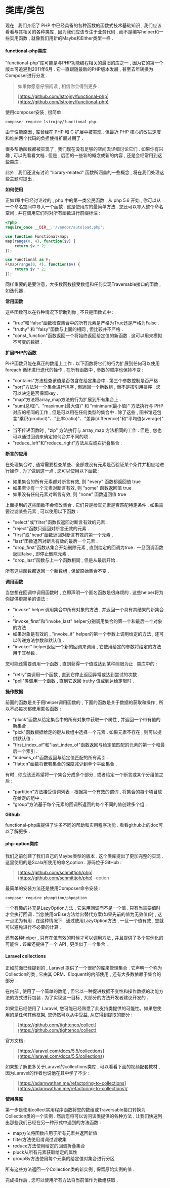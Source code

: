 # 类库/类包

现在 , 我们介绍了 PHP 中已经具备的各种函数的函数式技术基础知识 , 我们应该看看与其相关的各种类库 , 因为我们应该专注于业务代码 , 而不是编写helper和一些实用函数 , 就像我们用新的Maybe和Either类型一样 .

#### functional-php类库

“functional-php”库可能是与PHP功能编程相关的最旧的库之一 , 因为它的第一个版本可追溯到2011年6月 . 它一直跟随最新的PHP版本发展 , 甚至去年转换为Composer进行分发 .

> 如果你愿意仔细阅读 , 相信你会得到更多 .
>
> [https://github.com/lstrojny/functional-php](https://github.com/lstrojny/functional-php)

使用composer安装 , 很简单 :

```
composer require lstrojny/functional-php.
```

由于性能原因 , 库曾经在 PHP 和 C 扩展中被实现 . 但最近 PHP 核心的改进速度和维护两个代码的负担使得扩展过期了 .

很多帮助函数都被实现了 , 我们现在没有足够的空间去详细讨论它们 . 如果你有兴趣 , 可以先看看文档 . 但是 , 后面的一些新的概念或新的内容 , 还是会经常用到这些类库 .

此外 , 我们还没有讨论 "library-related" 函数所涵盖的一些概念 , 将在我们处理这些主题时提出 .

**如何使用**

正如1章中已经讨论过的 , php 中的第一类公民函数 , 从 php 5.6 开始 , 你可以从一个命名空间中导入一个函数 . 这是使用库的最简单方法 . 您还可以导入整个命名空间 , 并在调用它们时对所有函数进行前缀标注 :

```php
<?php
require_once __DIR__.'/vendor/autoload.php';

use function Functional\map;
map(range(0, 4), function($v) {
    return $v * 2;
});

use Functional as F;
F\map(range(0, 4), function($v) {
    return $v * 2;
});
```

同样重要的是要注意，大多数函数接受数组和任何实现Traversable接口的函数 , 如迭代器 .

**常用函数**

这些函数可以在各种情况下帮助到你 , 不只是函数式中 :

* “true”和“false”函数检查集合中的所有元素是严格为True还是严格为False . 
* "truthy" 和 "falsy"函数与上面的相同 , 但比较并不严格 . 
* "const\_function"函数返回一个将始终返回给定值的新函数 . 这可以用来模拟不可变的数据 . 

**扩展PHP的函数**

PHP函数只能在真正的数组上工作 . 以下函数将它们的行为扩展到任何可以使用 foreach 循环进行迭代的操作 . 在所有函数中 , 参数的顺序也保持不变 :

* "contains"方法检查该值是否包含在给定集合中 . 第三个参数控制是否严格 . 
* "sort"方法对一个集合进行排序 , 但返回一个新数组 , 而不是按引用排序 . 您可以决定是否保留key . 
* "map"方法将array\_map方法的行为扩展到所有集合上 . 
* "sum\(总和\)"、"maximum\(最大值\)" 和 "minimum\(最小值\)" 方法执行与 PHP 对应的相同的工作 , 但是可以用在任何类型的集合中 . 除了这些 , 图书馆还包含"乘积\(product\)"、"比率\(ratio\)"、"差异\(difference\)"和"平均值\(average\)" . 
* 当不传递函数时 , "zip" 方法执行与 array\_map 方法相同的工作 . 但是 , 您也可以通过回调来确定如何合并不同的项 . 
* "reduce\_left"和"reduce\_right"方法从左或右折叠集合 . 

**断言的应用**

在处理集合时 , 通常需要检查某些、全部或没有元素是否验证某个条件并相应地进行操作 . 为了做到这一点 , 您可以使用以下函数 :

* 如果集合的所有元素都对断言有效, 则 "every" 函数都返回值 true
* 如果至少有一个元素对断言有效, 则 "some" 函数返回值 true
* 如果没有任何元素对断言有效, 则 "none" 函数返回值 true

上面提到的这些函数不会修改集合 . 它们只是检查元素是否匹配特定条件 . 如果需要过滤某些元素 , 可以使用以下函数 :

* "select"或"filter"函数仅返回对断言有效的元素 . 
* "reject"函数只返回对断言无效的元素 . 
* "first"或"head"函数返回对断言有效的第一个元素 . 
* "last"函数返回对断言有效的最后一个元素 . 
* "drop\_first"函数从集合开始删除元素 , 直到给定的回调为true . 一旦回调函数返回false , 即停止删除元素 . 
* "drop\_last"函数与上一个函数相同 , 但是从最后开始 . 

所有这些函数都返回一个新数组 , 保留原始集合不变 .

**调用函数**

当您想在回调中调用函数时 , 立即声明一个匿名函数是很麻烦的 . 这些helper将为你提供更简单的语法 :

* "invoke" helper调用集合中所有对象的方法 , 并返回一个具有其结果的新集合 . 
* "invoke\_first"和"invoke\_last" helper分别调用集合的第一个和最后一个对象的方法 . 
* 如果对象是有效的 , "invoke\_if" helper的第一个参数上调用给定的方法 , 还可以传递方法参数和默认值 . 
* "invoker" helper返回一个新的回调来调用 , 它使用给定的参数将给定的方法用于其参数 . 

您可能还需要调用一个函数 , 直到获得一个值或达到某种阈限为止 . 类库中的 :

* "retry"类调用一个函数 , 直到它停止返回异常或达到尝试的次数 . 
* "poll"类调用一个函数 , 直到它返回 truthy 值或到达给定限时 . 

**操作数据**

前面的函数是关于用helper调用函数的 , 下面的函数是关于数据的获取和操作 , 所以不必每次都使用匿名函数 :

* "pluck"函数从给定集合中的所有对象中获取一个属性 , 并返回一个带有值的新集合 .
* "pick"函数根据给定的键从数组中选择一个元素 . 如果元素不存在 , 则可以提供默认值 .
* "first\_index\_of"和"last\_index\_of"函数返回与给定值匹配的元素的第一个和最后一个索引 .
* "indexes\_of"函数返回与给定值匹配的所有索引 .
* "flatten"函数将嵌套集合的深度减少到单个平面集合 .

有时 , 你应该还希望将一个集合分成多个部分 , 或者给定一个断言或某个分组值之后 :

* "partition"方法接受谓词列表 - 根据第一个有效的谓词 , 将集合的每个项目放在给定的组中 . 
* "group"方法基于每个元素的回调所返回的每个不同的值创建多个组 . 

**Github**

functional-php库提供了许多不同的帮助和实用程序功能 . 看看github上的doc可以了解更多 .

#### php-option类库

我们之前创建了我们自己的Maybe类型的版本 . 这个类库提出了更加完整的实现 . 这里使用的是Scala所使用的命名option . 源码位于GitHub :

> [https://github.com/schmittjoh/php](https://github.com/schmittjoh/php) -option

最简单的安装方法还是使用Composer命令安装 :

```
composer require phpoption/phpoption
```

一个有趣的补充是LazyOption方法 , 它采用回调而不是一个值 . 只有当需要值时才会执行回调 . 当您使用orElse方法给出替代方案\(如果先前的值为无效值\)时 , 这一点尤为有用 . 在这种情况下 , 通过使用LazyOption方法 , 一旦一个值有效 , 您就可以避免进行不必要的计算 .

还有各种helper , 只有在值有效的时候才可以调用方法 , 并且提供了多个实例化的可能性 . 该库还提供了一个 API , 更类似于一个集合 .

#### Laravel collections

正如前面已经提到的 , Laravel 提供了一个很好的库来管理集合 . 它声明一个称为Collection的类 , 它由其 ORM、Eloquent的内部使用 , 还有大多数依赖于集合的部分 .

在内部 , 使用了一个简单的数组 , 但它以一种促进数据不变性和操作数据的功能方法的方式进行包装 . 为了实现这一目标 , 大部分的方法开发者建议开发的 .

如果您已经使用了 Laravel, 您可能已经熟悉了此支持类提供的可能性。如果您使用的是任何其他框架, 您仍然可以从中受益, 从它得到提取的部分 :

> [https://github.com/tightenco/collect](https://github.com/tightenco/collect)

官方文档 :

> [https://laravel.com/docs/5.5/collections](https://laravel.com/docs/5.5/collections)

如果想了解更多关于Laravel的collections类库 , 可以看看下面的视频配套教材 , 因为Laravel的作者也说他在其中学了不少 :

> [https://adamwathan.me/refactoring-to-collections](https://adamwathan.me/refactoring-to-collections)/

**使用类库**

第一步是使用collect实用程序函数将您的数组或Traversable接口转换为Collection类的一个实例 . 然后您将可以访问该类提供的各种方法 . 让我们快速列出那些我们已经在另一种形式中遇到的方法函数 : 

* map方法将函数应用于所有元素并返回新值
* filter方法使用谓词过滤收集
* reduce方法使用给定的回调折叠集合
* pluck从所有元素获取给定的属性
* groupBy方法使用每个元素的给定值对集合进行分区

所有这些方法返回一个Collection类的新实例 , 保留原始实例的值 . 

完成操作后 , 您可以使用所有方法将当前值作为数组获取 . 



